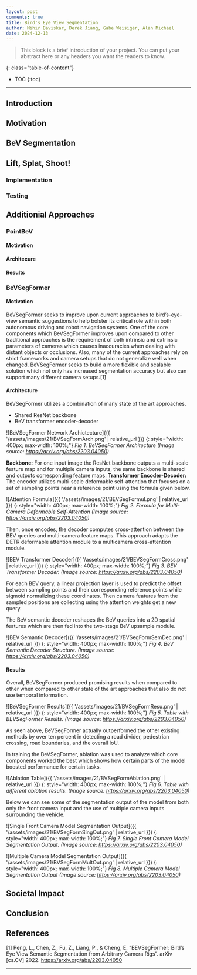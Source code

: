 ```yaml
---
layout: post
comments: true
title: Bird's Eye View Segmentation
author: Mihir Baviskar, Derek Jiang, Gabe Weisiger, Alan Michael
date: 2024-12-13
---
```



> This block is a brief introduction of your project. You can put your abstract here or any headers you want the readers to know.


<!--more-->
{: class="table-of-content"}
* TOC
{:toc}

---

## Introduction

## Motivation

## BeV Segmentation

## Lift, Splat, Shoot!

### Implementation

### Testing

## Additionial Approaches

### PointBeV

#### Motivation

#### Architecure

#### Results

### BeVSegFormer

#### Motivation

BeVSegFormer seeks to improve upon current approaches to bird’s-eye-view semantic suggestions to help bolster its critical role within both autonomous driving and robot navigation systems. One of the core components which BeVSegFormer improves upon compared to other traditional approaches is the requirement of both intrinsic and extrinsic parameters of cameras which causes inaccuracies when dealing with distant objects or occlusions. Also, many of the current approaches rely on strict frameworks and camera setups that do not generalize well when changed. BeVSegFormer seeks to build a more flexible and scalable solution which not only has increased segmentation accuracy but also can support many different camera setups.[1] 

#### Architecture

BeVSegFormer utilizes a combination of many state of the art approaches. 

- Shared ResNet backbone
- BeV transformer encoder-decoder

![BeVSegFormer Network Archictecture]({{ '/assets/images/21/BVSegFormArch.png' | relative_url }})
{: style="width: 400px; max-width: 100%;"}
*Fig 1. BeVSegFormer Architecture (Image source: <https://arxiv.org/abs/2203.04050>)*

**Backbone:**
For one input image the ResNet backbone outputs a multi-scale feature map and for multiple camera inputs, the same backbone is shared and outputs corresponding feature maps. 
**Transformer Encoder-Decoder:**
The encoder utilizes multi-scale deformable self-attention that focuses on a set of sampling points near a reference point using the formula given below.

![Attention Formula]({{ '/assets/images/21/BEVSegFormul.png' | relative_url }})
{: style="width: 400px; max-width: 100%;"}
*Fig 2. Formula for Multi-Camera Deformable Self-Attention (Image source: <https://arxiv.org/abs/2203.04050>)*

Then, once encodes, the decoder computes cross-attention between the BEV queries and multi-camera feature maps. This approach adapts the DETR deformable attention module to a multicamera cross-attention module.

![BEV Transformer Decoder]({{ '/assets/images/21/BEVSegFormCross.png' | relative_url }})
{: style="width: 400px; max-width: 100%;"}
*Fig 3. BEV Transformer Decoder. (Image source: <https://arxiv.org/abs/2203.04050>)*

For each BEV query, a linear projection layer is used to predict the offset between sampling points and their corresponding reference points while sigmoid normalizing these coordinates. Then camera features from the sampled positions are collecting using the attention weights get a new query. 

The BeV semantic decoder reshapes the BeV queries into a 2D spatial features which are then fed into the two-stage BeV upsample module.

![BEV Semantic Decoder]({{ '/assets/images/21/BVSegFormSemDec.png' | relative_url }})
{: style="width: 400px; max-width: 100%;"}
*Fig 4. BeV Semantic Decoder Structure. (Image source: <https://arxiv.org/abs/2203.04050>)*

#### Results

Overall, BeVSegFormer produced promising results when compared to other when compared to other state of the art approaches that also do not use temporal information.

![BeVSegFormer Results]({{ '/assets/images/21/BVSegFormResu.png' | relative_url }})
{: style="width: 400px; max-width: 100%;"}
*Fig 5. Table with BEVSegFormer Results. (Image source: <https://arxiv.org/abs/2203.04050>)*

As seen above, BeVSegFormer actually outperformed the other existing methods by over ten percent in detecting a road divider, pedestrian crossing, road boundaries, and the overall IoU.

In training the BeVSegFormer, ablation was used to analyze which core components worked the best which shows how certain parts of the model boosted performance for certain tasks. 

![Ablation Table]({{ '/assets/images/21/BVSegFormAblation.png' | relative_url }})
{: style="width: 400px; max-width: 100%;"}
*Fig 6. Table with different ablation results. (Image source: <https://arxiv.org/abs/2203.04050>)*

Below we can see some of the segmentation output of the model from both only the front camera input and the use of multiple camera inputs surrounding the vehicle.

![Single Front Camera Model Segmentation Output]({{ '/assets/images/21/BVSegFormSingOut.png' | relative_url }})
{: style="width: 400px; max-width: 100%;"}
*Fig 7. Single Front Camera Model Segmentation Output. (Image source: <https://arxiv.org/abs/2203.04050>)*

![Multiple Camera Model Segmentation Output]({{ '/assets/images/21/BVSegFormMultOut.png' | relative_url }})
{: style="width: 400px; max-width: 100%;"}
*Fig 8. Multiple Camera Model Segmentation Output (Image source: <https://arxiv.org/abs/2203.04050>)*

## Societal Impact

## Conclusion

## References

[1] Peng, L., Chen, Z., Fu, Z., Liang, P., & Cheng, E. “BEVSegFormer: Bird’s Eye View Semantic Segmentation from Arbitrary Camera Rigs”. arXiv [cs.CV] 2022.
https://arxiv.org/abs/2203.04050 

---
